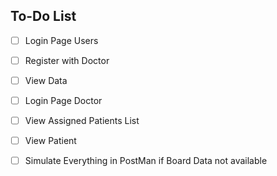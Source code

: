 ## To-Do List

- [ ] Login Page Users
- [ ] Register with Doctor
- [ ] View Data




- [ ] Login Page Doctor
- [ ] View Assigned Patients List
- [ ] View Patient 



- [ ] Simulate Everything in PostMan if Board Data not available
